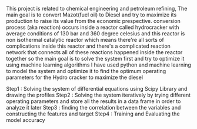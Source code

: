 This project is related to chemical engineering and petroleum refining, The main goal is to convert Mazot(fuel oil) to Diesel and try to maximize its production to raise its value from the economic prespective.
conversion process (aka reaction) occurs inside a reactor called hydrocracker with average conditions of 130 bar and 360 degree celesius and this reactor is non isothermal catalytic reactor which means there're all sorts of complications inside this reactor
and there's a complicated reaction network that connects all of these reactions happened inside the reactor together so the main goal is to solve the system first and try to optimize it using machine learning algorithms
I have used python and machine learning to model the system and optimize it to find the optimum operating parameters for the Hydro cracker to maximize the diesel

Step1 : Solving the system of differential equations using Scipy Library and drawing the profiles
Step2 : Solving the system iteratively by trying different operating parameters and store all the results in a data frame in order to analyze it later
Step3 : finding the correlation between the variables and constructing the features and target
Step4 : Training and Evaluating the model accuracy 
